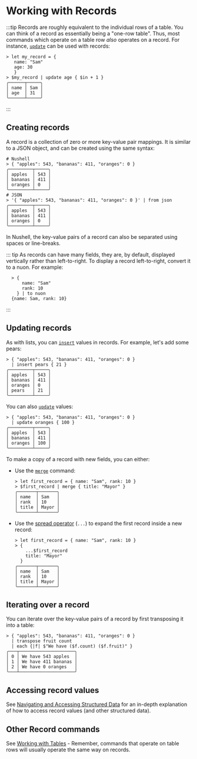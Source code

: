 # Working with Records

:::tip
Records are roughly equivalent to the individual rows of a table. You can think of a record as essentially being a "one-row table". Thus, most commands which operate on a table row _also_ operates on a record. For instance, [`update`](/commands/docs/where.md) can be used with records:

```nu
> let my_record = {
   name: "Sam"
   age: 30
   }
> $my_record | update age { $in + 1 }
╭──────┬─────╮
│ name │ Sam │
│ age  │ 31  │
╰──────┴─────╯
```

:::

## Creating records

A record is a collection of zero or more key-value pair mappings. It is similar to a JSON object, and can be created using the same syntax:

```nu
# Nushell
> { "apples": 543, "bananas": 411, "oranges": 0 }
╭─────────┬─────╮
│ apples  │ 543 │
│ bananas │ 411 │
│ oranges │ 0   │
╰─────────┴─────╯
# JSON
> '{ "apples": 543, "bananas": 411, "oranges": 0 }' | from json
╭─────────┬─────╮
│ apples  │ 543 │
│ bananas │ 411 │
│ oranges │ 0   │
╰─────────┴─────╯
```

In Nushell, the key-value pairs of a record can also be separated using spaces or line-breaks.

::: tip
As records can have many fields, they are, by default, displayed vertically rather than left-to-right. To display a record left-to-right, convert it to a nuon. For example:

```nu
  > {
      name: "Sam"
      rank: 10
    } | to nuon
  {name: Sam, rank: 10}
```

:::

## Updating records

As with lists, you can [`insert`](/commands/docs/insert.md) values in records. For example, let's add some pears:

```nu
> { "apples": 543, "bananas": 411, "oranges": 0 }
  | insert pears { 21 }
╭─────────┬─────╮
│ apples  │ 543 │
│ bananas │ 411 │
│ oranges │ 0   │
│ pears   │ 21  │
╰─────────┴─────╯
```

You can also [`update`](/commands/docs/update.md) values:

```nu
> { "apples": 543, "bananas": 411, "oranges": 0 }
  | update oranges { 100 }
╭─────────┬─────╮
│ apples  │ 543 │
│ bananas │ 411 │
│ oranges │ 100 │
╰─────────┴─────╯
```

To make a copy of a record with new fields, you can either:

- Use the [`merge`](/commands/docs/merge.md) command:

  ```nu
  > let first_record = { name: "Sam", rank: 10 }
  > $first_record | merge { title: "Mayor" }
  ╭───────┬───────╮
  │ name  │ Sam   │
  │ rank  │ 10    │
  │ title │ Mayor │
  ╰───────┴───────╯
  ```

- Use the [spread operator](/book/operators#spread-operator) (`...`) to expand the first record inside a new record:

  ```nu
  > let first_record = { name: "Sam", rank: 10 }
  > {
      ...$first_record
      title: "Mayor"
    }
  ╭───────┬───────╮
  │ name  │ Sam   │
  │ rank  │ 10    │
  │ title │ Mayor │
  ╰───────┴───────╯
  ```

## Iterating over a record

You can iterate over the key-value pairs of a record by first transposing it into a table:

```nu
> { "apples": 543, "bananas": 411, "oranges": 0 }
  | transpose fruit count
  | each {|f| $"We have ($f.count) ($f.fruit)" }
╭───┬─────────────────────╮
│ 0 │ We have 543 apples  │
│ 1 │ We have 411 bananas │
│ 2 │ We have 0 oranges   │
╰───┴─────────────────────╯
```

## Accessing record values

See [Navigating and Accessing Structured Data](/book/navigating_structured_data.md) for an in-depth explanation of how to access record values (and other structured data).

## Other Record commands

See [Working with Tables](./working_with_tables.md) - Remember, commands that operate on table rows will usually operate the same way on records.
